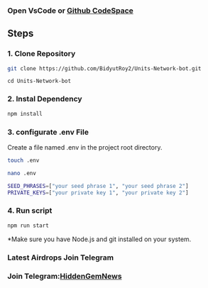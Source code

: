 ### Open VsCode or [Github CodeSpace](https://github.com/codespaces)

## Steps

### 1. Clone Repository

```bash
git clone https://github.com/BidyutRoy2/Units-Network-bot.git
```

```
cd Units-Network-bot
```

### 2. Instal Dependency

```bash
npm install
```

### 3. configurate .env File

Create a file named .env in the project root directory.

```bash
touch .env
```

```bash
nano .env
```

```bash
SEED_PHRASES=["your seed phrase 1", "your seed phrase 2"]
PRIVATE_KEYS=["your private key 1", "your private key 2"]
```

### 4. Run script

```bash
npm run start
```

\*Make sure you have Node.js and git installed on your system.

### Latest Airdrops Join Telegram

### Join Telegram:[HiddenGemNews](https://t.me/hiddengemnews)
